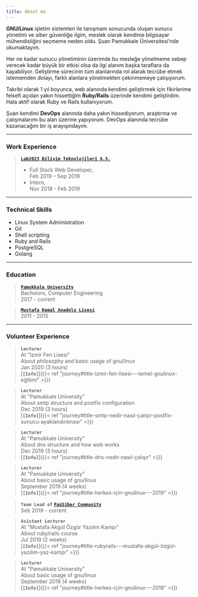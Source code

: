 ```yaml
---
title: About me
---
```


**GNU/Linux** işletim sistemleri ile tanışmam sonucunda oluşan sunucu yönetimi ve siber güvenliğe ilgim, meslek olarak kendime bilgisayar mühendisliğini seçmeme neden oldu. Şuan Pamukkale Üniversitesi’nde okumaktayım.

Her ne kadar sunucu yönetiminin üzerimde bu mesleğe yönelmeme sebep verecek kadar büyük bir etkisi olsa da ilgi alanım başka taraflara da kayabiliyor. Geliştirme sürecinin tüm alanlarında rol alarak tecrübe etmek istememden dolayı, farklı alanlara yönelmekten çekinmemeye çalışıyorum.

Takribi olarak 1 yıl boyunca, web alanında kendimi geliştirmek için fikirlerime felsefi açıdan yakın hissettiğim **Ruby/Rails** üzerinde kendimi geliştirdim. Hala aktif olarak Ruby ve Rails kullanıyorum.

Şuan kendimi **DevOps** alanında daha yakın hissediyorum, araştırma ve çalışmalarımı bu alan üzerine yapıyorum. DevOps alanında tecrübe kazanacağım bir iş arayışındayım.

---

### Work Experience

> [**`Lab2023 Bilişim Teknolojileri A.Ş.`**](https://lab2023.com/)  
>  - Full Stack Web Developer,  
  Feb 2019 – Sep 2019  
>  - Intern,   
  Nov 2018 - Feb 2019  

---

### Technical Skills

- Linux System Administration
- Git
- Shell scripting
- Ruby and Rails
- PostgreSQL
- Golang

---

### Education

> [**`Pamukkale University`**](http://www.pau.edu.tr/)  
> Bachelors, Computer Engineering  
  2017 - current

> [**`Mustafa Kemal Anadolu Lisesi`**](http://mkal35.meb.k12.tr/)  
> 2011 - 2015

---

### Volunteer Experience

> **`Lecturer`**  
> At "Izmir Fen Lisesi"  
  About philosophy and basic usage of gnu/linux  
  Jan 2020 (3 hours)  
  [**`[Info]`**]({{< ref "journey#title-izmir-fen-lisesi---temel-gnulinux-eğitimi" >}})

> **`Lecturer`**  
> At "Pamukkale University"  
  About smtp structure and postfix configuration  
  Dec 2019 (3 hours)  
  [**`[Info]`**]({{< ref "journey#title-smtp-nedir-nasıl-çalışır-postfix-sunucu-ayaklandırılması" >}})

> **`Lecturer`**  
> At "Pamukkale University"  
  About dns structure and how web works  
  Dec 2019 (3 hours)  
  [**`[Info]`**]({{< ref "journey#title-dns-nedir-nasıl-çalışır" >}})

> **`Lecturer`**  
> At "Pamukkale University"  
  About basic usage of gnu/linux  
  September 2019 (4 weeks)  
  [**`[Info]`**]({{< ref "journey#title-herkes-için-gnulinux---2019" >}})

> **`Team Lead of`** [**`PaüSiber Community`**](https://pausiber.xyz)  
  Seb 2019 - current  

> **`Asistant Lecturer`**  
> At "Mustafa Akgül Özgür Yazılım Kampı"  
  About ruby/rails course   
  Jul 2019 (2 weeks)  
  [**`[Info]`**]({{< ref "journey#title-rubyrails---mustafa-akgül-özgür-yazılım-yaz-kampı" >}})

> **`Lecturer`**  
> At "Pamukkale University"  
  About basic usage of gnu/linux  
  September 2018 (4 weeks)  
  [**`[Info]`**]({{< ref "journey#title-herkes-için-gnulinux---2018" >}})
